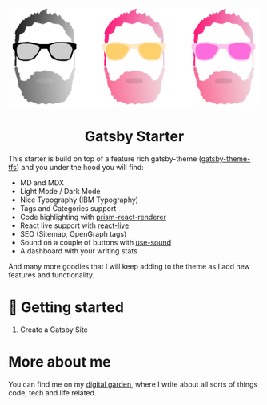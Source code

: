 ![](content/images/group_logo.png)

<center> <h1>Gatsby Starter</h1> </center>

This starter is build on top of a feature rich gatsby-theme ([gatsby-theme-tfs](https://github.com/tiagofsanchez/gatsby-themes/tree/master/themes/gatsby-theme-tfs)) and you under the hood you will find: 
- MD and MDX 
- Light Mode / Dark Mode 
- Nice Typography (IBM Typography)
- Tags and Categories support
- Code highlighting with [prism-react-renderer](https://www.npmjs.com/package/prism-react-renderer)
- React live support with [react-live](https://github.com/FormidableLabs/react-live)
- SEO (Sitemap, OpenGraph tags)
- Sound on a couple of buttons with [use-sound](https://github.com/joshwcomeau/use-sound)
- A dashboard with your writing stats

And many more goodies that I will keep adding to the theme as I add new features and functionality.

# 🚀 Getting started 

1. Create a Gatsby Site


# More about me
You can find me on my [digital garden](https://www.tiagofsanchez.com/), where I write about all sorts of things code, tech and life related.